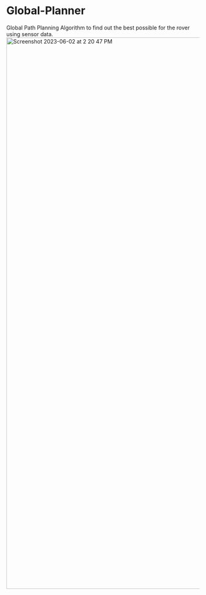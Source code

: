 # Global-Planner
Global Path Planning Algorithm to find out the best possible for the rover using sensor data.
<img width="1440" alt="Screenshot 2023-06-02 at 2 20 47 PM" src="https://github.com/vanisha23/Global-Planner/assets/55734132/25567fdf-ebab-4167-ada4-5d92339c53db">
